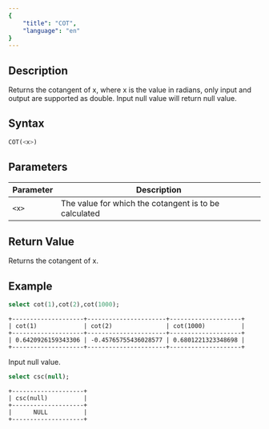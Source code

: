 ```yaml
---
{
    "title": "COT",
    "language": "en"
}
---
```


## Description

Returns the cotangent of x, where x is the value in radians, only input and output are supported as double. Input null value will return null value.

## Syntax

```sql
COT(<x>)
```

## Parameters

| Parameter | Description |
| -- | -- |
| `<x>` | The value for which the cotangent is to be calculated |

## Return Value

Returns the cotangent of x.

## Example

```sql
select cot(1),cot(2),cot(1000);
```

```text
+--------------------+----------------------+--------------------+
| cot(1)             | cot(2)               | cot(1000)          |
+--------------------+----------------------+--------------------+
| 0.6420926159343306 | -0.45765755436028577 | 0.6801221323348698 |
+--------------------+----------------------+--------------------+
```

Input null value.

```sql
select csc(null);
```

```text
+--------------------+
| csc(null)          |
+--------------------+
|      NULL          |
+--------------------+
```